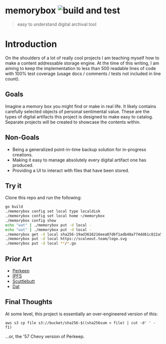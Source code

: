 # memorybox ![build and test](https://github.com/tkellen/memorybox/workflows/build%20and%20test/badge.svg?branch=master)
> easy to understand digital archival tool

# Introduction
On the shoulders of a lot of really cool projects I am teaching myself how to
make a content addressable storage engine. At the time of this writing, I am
aiming to keep the implementation to less than 500 readable lines of code with
100% test coverage (usage docs / comments / tests not included in line count).

## Goals
Imagine a memory box you might find or make in real life. It likely contains
carefully selected objects of personal sentimental value. These are the types of
digital artifacts this project is designed to make easy to catalog. Separate
projects will be created to showcase the contents within.
 
## Non-Goals
* Being a generalized point-in-time backup solution for in-progress creations.
* Making it easy to manage absolutely every digital artifact one has produced.
* Providing a UI to interact with files that have been stored.
 
## Try it
Clone this repo and run the following:
```sh
go build
./memorybox config set local type localdisk
./memorybox config set local home ~/memorybox
./memorybox config show
echo "wat" | ./memorybox put -d local -
echo "wat" | ./memorybox put -d local -
./memorybox get -d local sha256-19ad3616216eea07d6f1adb48a774dd61c822a5ae800ef43b65766372ee4869b
./memorybox put -d local https://scaleout.team/logo.svg
./memorybox put -d local **/*.go
```

## Prior Art
* [Perkeep](https://perkeep.org/)
* [IPFS](https://ipfs.io/)
* [Scuttlebutt](https://scuttlebutt.nz/)
* [Dat](https://dat.foundation/)

## Final Thoughts
At some level, this project is essentially an over-engineered version of this:
```
aws s3 cp file s3://bucket/sha256-$((sha256sum < file) | cut -d' ' -f1)
```
...or, the '57 Chevy version of Perkeep.
